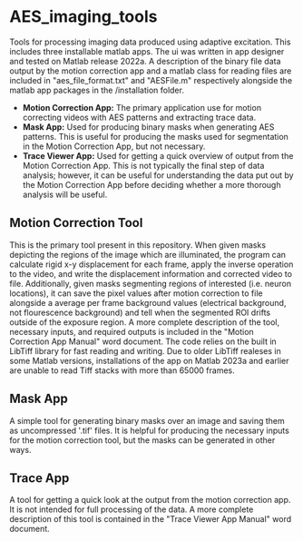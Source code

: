 # AES_imaging_tools
Tools for processing imaging data produced using adaptive excitation. This includes three installable matlab apps. The ui was written in app designer and tested on Matlab release 2022a. A description of the binary file data output by the motion correction app and a matlab class for reading files are included in "aes_file_format.txt" and "AESFile.m" respectively alongside the matlab app packages in the /installation folder.
* __Motion Correction App:__ The primary application use for motion correcting videos with AES patterns and extracting trace data.
* __Mask App:__ Used for producing binary masks when generating AES patterns. This is useful for producing the masks used for segmentation in the Motion Correction App, but not necessary.
* __Trace Viewer App:__ Used for getting a quick overview of output from the Motion Correction App. This is not typically the final step of data analysis; however, it can be useful for understanding the data put out by the Motion Correction App before deciding whether a more thorough analysis will be useful.

## Motion Correction Tool
This is the primary tool present in this repository. When given masks depicting the regions of the image which are illuminated, the program can calculate rigid x-y displacement for each frame, apply the inverse operation to the video, and write the displacement information and corrected video to file. Additionally, given masks segmenting regions of interested (i.e. neuron locations), it can save the pixel values after motion correction to file alongside a average per frame background values (electrical background, not flourescence background) and tell when the segmented ROI drifts outside of the exposure region. A more complete description of the tool, necessary inputs, and required outputs is included in the "Motion Correction App Manual" word document. The code relies on the built in LibTiff library for fast reading and writing. Due to older LibTiff realeses in some Matlab versions, installations of the app on Matlab 2023a and earlier are unable to read Tiff stacks with more than 65000 frames.

## Mask App
A simple tool for generating binary masks over an image and saving them as uncompressed '.tif' files. It is helpful for producing the necessary inputs for the motion correction tool, but the masks can be generated in other ways.

## Trace App
A tool for getting a quick look at the output from the motion correction app. It is not intended for full processing of the data. A more complete description of this tool is contained in the "Trace Viewer App Manual" word document.
